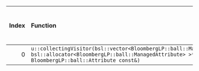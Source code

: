 |   Index | Function                                                                                                                                                             |   Difference in number of lines |   Function size difference in bytes | Disassembly                                                            |   Number of lines in `assume` build |   Number of bytes in `assume` build |   Number of lines in `none` build |   Number of bytes in `none` build |
|--------:|:---------------------------------------------------------------------------------------------------------------------------------------------------------------------|--------------------------------:|------------------------------------:|:-----------------------------------------------------------------------|------------------------------------:|------------------------------------:|----------------------------------:|----------------------------------:|
|       0 | `u::collectingVisitor(bsl::vector<BloombergLP::ball::ManagedAttribute, bsl::allocator<BloombergLP::ball::ManagedAttribute> >*, BloombergLP::ball::Attribute const&)` |                             -33 |                                -128 | [Assumed](0.assume.s.txt), [Ignored](0.none.s.txt), [Diff](0.diff.txt) |                                 288 |                             4216736 |                               416 |                           4216736 |